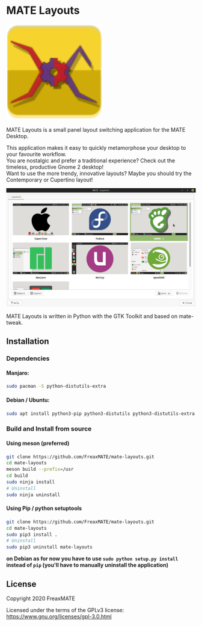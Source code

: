 # MATE Layouts

<img src="https://github.com/FreaxMATE/mate-layouts/blob/main/data/icons/hicolor/scalable/apps/org.github.FreaxMATE.mate-layouts.svg" alt="MATE Layouts Icon" width="256"/>
<!--- ![MATE Layouts Logo](https://github.com/FreaxMATE/mate-layouts/blob/main/data/org.github.FreaxMATE.mate-layouts.svg ==250x) -->

MATE Layouts is a small panel layout switching application for the MATE Desktop.

This application makes it easy to quickly metamorphose your desktop to your favourite workflow. \
You are nostalgic and prefer a traditional experience? Check out the timeless, productive Gnome 2 desktop! \
Want to use the more trendy, innovative layouts? Maybe you should try the Contemporary or Cupertino layout!

![MATE Layouts](https://github.com/FreaxMATE/mate-layouts/blob/main/data/screenshot.png "MATE Layouts")

MATE Layouts is written in Python with the GTK Toolkit and based on mate-tweak.

## Installation

### Dependencies

#### Manjaro:
```bash 
sudo pacman -S python-distutils-extra 
```

#### Debian / Ubuntu:
```bash 
sudo apt install python3-pip python3-distutils python3-distutils-extra python3-psutil python3-setproctitle libnotify-dev dconf-cli
```


### Build and Install from source

#### Using meson (preferred)
```bash
git clone https://github.com/FreaxMATE/mate-layouts.git
cd mate-layouts
meson build --prefix=/usr
cd build
sudo ninja install
# Uninstall
sudo ninja uninstall
```

#### Using Pip / python setuptools
```bash
git clone https://github.com/FreaxMATE/mate-layouts.git
cd mate-layouts
sudo pip3 install .
# Uninstall
sudo pip3 uninstall mate-layouts
```

**on Debian as for now you have to use ```sudo python setup.py install``` instead of ```pip``` (you'll have to manually uninstall the application)**

## License

Copyright 2020 FreaxMATE

Licensed under the terms of the GPLv3 license: https://www.gnu.org/licenses/gpl-3.0.html

